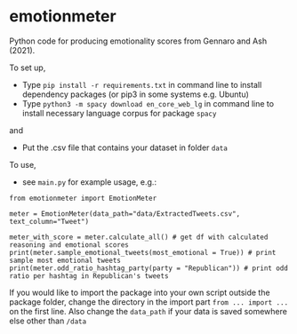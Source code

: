 # emotionmeter
Python code for producing emotionality scores from Gennaro and Ash (2021).

To set up,

- Type `pip install -r requirements.txt` in command line to install dependency packages (or pip3 in some systems e.g. Ubuntu)
- Type `python3 -m spacy download en_core_web_lg` in command line to install necessary language corpus for package `spacy`

and

- Put the .csv file that contains your dataset in folder `data`

To use, 
- see `main.py` for example usage, e.g.:

```
from emotionmeter import EmotionMeter

meter = EmotionMeter(data_path="data/ExtractedTweets.csv", text_column="Tweet")

meter_with_score = meter.calculate_all() # get df with calculated reasoning and emotional scores
print(meter.sample_emotional_tweets(most_emotional = True)) # print sample most emotional tweets
print(meter.odd_ratio_hashtag_party(party = "Republican")) # print odd ratio per hashtag in Republican's tweets
```
If you would like to import the package into your own script outside the package folder, change the directory in the import part `from ... import ...` on the first line. Also change the `data_path` if your data is saved somewhere else other than `/data`

